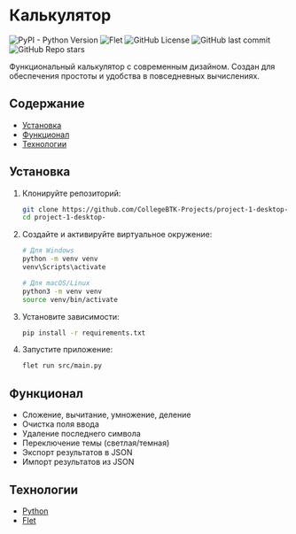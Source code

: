 # Калькулятор
![PyPI - Python Version](https://img.shields.io/pypi/pyversions/Flet?style=flat&color=orange)
![Flet](https://img.shields.io/badge/Flet-0.28.3-orange?style=flat&logoColor=orange)
![GitHub License](https://img.shields.io/github/license/CollegeBTK-Projects/project-1-desktop-)
![GitHub last commit](https://img.shields.io/github/last-commit/CollegeBTK-Projects/project-1-desktop-?style=flat)
![GitHub Repo stars](https://img.shields.io/github/stars/CollegeBTK-Projects/project-1-desktop-?style=flat)

Функциональный калькулятор с современным дизайном.
Создан для обеспечения простоты и удобства в повседневных вычислениях.

## Содержание
- [Установка](#установка)
- [Функционал](#функционал)
- [Технологии](#технологии)

## Установка

1. Клонируйте репозиторий:
   ```sh
   git clone https://github.com/CollegeBTK-Projects/project-1-desktop-.git
   cd project-1-desktop-
   ```
2. Создайте и активируйте виртуальное окружение:
   ```sh
   # Для Windows
   python -m venv venv
   venv\Scripts\activate

   # Для macOS/Linux
   python3 -m venv venv
   source venv/bin/activate
   ```
3. Установите зависимости:
   ```sh
   pip install -r requirements.txt
   ```
4. Запустите приложение:
   ```sh
   flet run src/main.py
   ```

## Функционал
- Сложение, вычитание, умножение, деление
- Очистка поля ввода
- Удаление последнего символа
- Переключение темы (светлая/темная)
- Экспорт результатов в JSON
- Импорт результатов из JSON 

## Технологии
- [Python](https://www.python.org/)
- [Flet](https://flet.dev/)